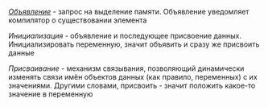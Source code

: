 [_Объявление_](https://www.cyberforum.ru/cpp-beginners/thread276794.html) - запрос на выделение памяти. Объявление уведомляет компилятор о существовании элемента

_Инициализация_ - объявление и последующее присвоение данных. Инициализировать переменную, значит объявить и сразу же присвоить данные

_Присваивание -_ механизм связывания, позволяющий динамически изменять связи имён объектов данных (как правило, переменных) с их значениями. Другими словами, присвоить - значит положить какое-то значение в переменную